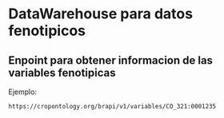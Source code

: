 # DataWarehouse para datos fenotipicos

## Enpoint para obtener informacion de las variables fenotipicas

Ejemplo:
```
https://cropontology.org/brapi/v1/variables/CO_321:0001235
```